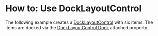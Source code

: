 # How to: Use DockLayoutControl 


<p>The following example creates a <a href="https://documentation.devexpress.com/#WPF/CustomDocument8149">DockLayoutControl</a> with six items. The items are docked via the <a href="https://documentation.devexpress.com/#WPF/DevExpressXpfLayoutControlDockLayoutControl_Docktopic">DockLayoutControl.Dock</a> attached property.</p>

<br/>


